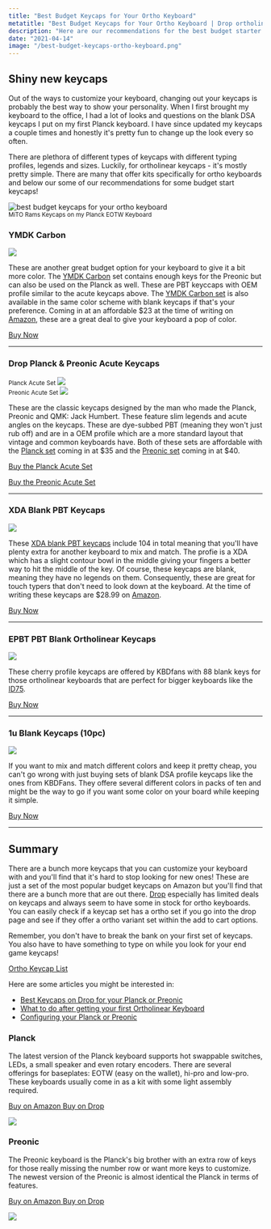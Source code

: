 ```yaml
---
title: "Best Budget Keycaps for Your Ortho Keyboard"
metatitle: "Best Budget Keycaps for Your Ortho Keyboard | Drop ortholinear keycaps OLKB Planck Preonic NIU40 Amazon m3 xda"
description: "Here are our recommendations for the best budget starter keycaps for your Planck or Preonic keyboard."
date: "2021-04-14"
image: "/best-budget-keycaps-ortho-keyboard.png"
---
```


<div class="row">
<div class="col-lg-7">

## Shiny new keycaps

Out of the ways to customize your keyboard, changing out your keycaps is probably the best way to show your personality. When I first brought my keyboard to the office, I had a lot of looks and questions on the blank DSA keycaps I put on my first Planck keyboard. I have since updated my keycaps a couple times and honestly it's pretty fun to change up the look every so often.

There are plethora of different types of keycaps with different typing profiles, legends and sizes. Luckily, for ortholinear keycaps - it's mostly pretty simple. There are many that offer kits specifically for ortho keyboards and below our some of our recommendations for some budget start keycaps!

</div>
<div class="col-lg-5">

<img class="img-fluid" src="/best-budget-keycaps-ortho-keyboard.png" alt="best budget keycaps for your ortho keyboard">
<div class="mb-3"><small>MiTO Rams Keycaps on my Planck EOTW Keyboard</small></div>

</div>
</div>

### YMDK Carbon

<a href="https://www.amazon.com/gp/product/B07JKTQJQ7?pf_rd_r=CGQJJ6WZH36RCR34T109&pf_rd_p=5ae2c7f8-e0c6-4f35-9071-dc3240e894a8&pd_rd_r=ec122a69-3888-4cbb-ba8d-8e57ad2d748d&pd_rd_w=oM4vt&pd_rd_wg=VRNXe&linkCode=li3&tag=tryorthokey06-20&linkId=80785423494bebd8be7d503e4d8f1114&language=en_US&ref_=as_li_ss_il" target="_blank"><img border="0" src="//ws-na.amazon-adsystem.com/widgets/q?_encoding=UTF8&ASIN=B07JKTQJQ7&Format=_SL250_&ID=AsinImage&MarketPlace=US&ServiceVersion=20070822&WS=1&tag=tryorthokey06-20&language=en_US" ></a><img src="https://ir-na.amazon-adsystem.com/e/ir?t=tryorthokey06-20&language=en_US&l=li3&o=1&a=B07JKTQJQ7" width="1" height="1" border="0" alt="" style="border:none !important; margin:0px !important;" />

These are another great budget option for your keyboard to give it a bit more color. The [YMDK Carbon](https://amzn.to/3agbvhk) set contains enough keys for the Preonic but can also be used on the Planck as well. These are PBT keyccaps with OEM profile similar to the acute keycaps above. The [YMDK Carbon set](https://amzn.to/3agbvhk) is also available in the same color scheme with blank keycaps if that's your preference. Coming in at an affordable $23 at the time of writing on [Amazon](https://amzn.to/3agbvhk), these are a great deal to give your keyboard a pop of color.

[Buy Now](https://amzn.to/3agbvhk)

---

### Drop Planck & Preonic Acute Keycaps

<div class="row">

<div class="col-lg-6">
<small>Planck Acute Set</small>
<a href="https://www.amazon.com/Drop-Planck-Acute-Keycaps-Dye-subliminated/dp/B08LXB13L4?dchild=1&keywords=planck+keycaps&qid=1618410281&sr=8-2&linkCode=li3&tag=tryorthokey06-20&linkId=a9e9712ac5a9bba9e58bcca1002c1e1c&language=en_US&ref_=as_li_ss_il" target="_blank"><img border="0" src="//ws-na.amazon-adsystem.com/widgets/q?_encoding=UTF8&ASIN=B08LXB13L4&Format=_SL250_&ID=AsinImage&MarketPlace=US&ServiceVersion=20070822&WS=1&tag=tryorthokey06-20&language=en_US" ></a><img src="https://ir-na.amazon-adsystem.com/e/ir?t=tryorthokey06-20&language=en_US&l=li3&o=1&a=B08LXB13L4" width="1" height="1" border="0" alt="" style="border:none !important; margin:0px !important;" />
</div>

<div class="col-lg-6">
<small>Preonic Acute Set</small>
<a href="https://www.amazon.com/Drop-OLKB-Preonic-Acute-Keycaps/dp/B08L3X6MDM?pd_rd_w=HFQZz&pf_rd_p=2419a049-62bf-452e-b0d0-ca5b7e35a7b4&pf_rd_r=5GGKS2GZH7284PYXGHX5&pd_rd_r=0ca1f9a7-ffe8-4cd2-a5f0-d7429217a67d&pd_rd_wg=vAFLz&pd_rd_i=B08L3X6MDM&psc=1&linkCode=li3&tag=tryorthokey06-20&linkId=7df8355c01e36ebcbd7293465bf5bce3&language=en_US&ref_=as_li_ss_il" target="_blank"><img border="0" src="//ws-na.amazon-adsystem.com/widgets/q?_encoding=UTF8&ASIN=B08L3X6MDM&Format=_SL250_&ID=AsinImage&MarketPlace=US&ServiceVersion=20070822&WS=1&tag=tryorthokey06-20&language=en_US" ></a><img src="https://ir-na.amazon-adsystem.com/e/ir?t=tryorthokey06-20&language=en_US&l=li3&o=1&a=B08L3X6MDM" width="1" height="1" border="0" alt="" style="border:none !important; margin:0px !important;" />
</div>

</div>

These are the classic keycaps designed by the man who made the Planck, Preonic and QMK: Jack Humbert. These feature slim legends and acute angles on the keycaps. These are dye-subbed PBT (meaning they won't just rub off) and are in a OEM profile which are a more standard layout that vintage and common keyboards have. Both of these sets are affordable with the [Planck set](https://amzn.to/3DlHx8i) coming in at $35 and the [Preonic set](https://amzn.to/3ajsxLA) coming in at $40.

[Buy the Planck Acute Set](https://amzn.to/3DlHx8i)

[Buy the Preonic Acute Set](https://amzn.to/3ajsxLA)

---

### XDA Blank PBT Keycaps

<a href="https://www.amazon.com/Keycaps-Suitable-Ortholinear-Keyboard-Preonic/dp/B07TKX26HV?dchild=1&keywords=ortholinear+keycaps&qid=1618413460&sr=8-9&linkCode=li3&tag=tryorthokey06-20&linkId=41d956bd37ed288a1f6a06ea8e0adde0&language=en_US&ref_=as_li_ss_il" target="_blank"><img border="0" src="//ws-na.amazon-adsystem.com/widgets/q?_encoding=UTF8&ASIN=B07TKX26HV&Format=_SL250_&ID=AsinImage&MarketPlace=US&ServiceVersion=20070822&WS=1&tag=tryorthokey06-20&language=en_US" ></a><img src="https://ir-na.amazon-adsystem.com/e/ir?t=tryorthokey06-20&language=en_US&l=li3&o=1&a=B07TKX26HV" width="1" height="1" border="0" alt="" style="border:none !important; margin:0px !important;" />

These [XDA blank PBT keycaps](https://amzn.to/3eABKko) include 104 in total meaning that you'll have plenty extra for another keyboard to mix and match. The profie is a XDA which has a slight contour bowl in the middle giving your fingers a better way to hit the middle of the key. Of course, these keycaps are blank, meaning they have no legends on them. Consequently, these are great for touch typers that don't need to look down at the keyboard. At the time of writing these keycaps are $28.99 on [Amazon](https://amzn.to/3eABKko).

[Buy Now](https://amzn.to/3eABKko)

---

### EPBT PBT Blank Ortholinear Keycaps

<a href="https://kbdfans.com/r?id=2ea9io">
  <img src="/epbt.jpg"/ class="img-fluid small-img">
</a>

These cherry profile keycaps are offered by KBDfans with 88 blank keys for those ortholinear keyboards that are perfect for bigger keyboards like the [ID75](/id75).

[Buy Now](https://kbdfans.com/r?id=2ea9io)

---

### 1u Blank Keycaps (10pc)

<a href="https://kbdfans.com/r?id=84sm0h">
  <img src="/1ublank.jpg"/ class="img-fluid small-img">
</a>

If you want to mix and match different colors and keep it pretty cheap, you can't go wrong with just buying sets of blank DSA profile keycaps like the ones from KBDFans. They offere several different colors in packs of ten and might be the way to go if you want some color on your board while keeping it simple.

[Buy Now](https://kbdfans.com/r?id=84sm0h)

---

## Summary

There are a bunch more keycaps that you can customize your keyboard with and you'll find that it's hard to stop looking for new ones! These are just a set of the most popular budget keycaps on Amazon but you'll find that there are a bunch more that are out there. [Drop](https://drop.com/?referer=T93XGG) especially has limited deals on keycaps and always seem to have some in stock for ortho keyboards. You can easily check if a keycap set has a ortho set if you go into the drop page and see if they offer a ortho variant set within the add to cart options.

Remember, you don't have to break the bank on your first set of keycaps. You also have to have something to type on while you look for your end game keycaps!

<a class="btn btn-primary" href="/keycaps">Ortho Keycap List</a>

Here are some articles you might be interested in:

- [Best Keycaps on Drop for your Planck or Preonic](/posts/best-keycaps-on-drop-for-planck-preonic)
- [What to do after getting your first Ortholinear Keyboard](/posts/what-to-do-after-getting-an-ortholinear-keyboard)
- [Configuring your Planck or Preonic](/configure)

<div class="row mt-5">
<div class="col-lg-6">

### Planck

The latest version of the Planck keyboard supports hot swappable switches, LEDs, a small speaker and even rotary encoders. There are several offerings for baseplates: EOTW (easy on the wallet), hi-pro and low-pro. These keyboards usually come in as a kit with some light assembly required.

<a class="btn btn-primary mr-2" href="https://amzn.to/333pMu0">
    Buy on Amazon
</a>

<a class="btn btn-secondary mr-2" href="https://drop.com/buy/planck-mechanical-keyboard?utm_source=linkshare&referer=T93XGG">
    Buy on Drop
</a>

<a href="https://www.amazon.com/dp/B08LX7ZXS4?&linkCode=li3&tag=tryorthokey06-20&linkId=0b7b9faf09aac73db64f301ec3da89ce&language=en_US&ref_=as_li_ss_il" target="_blank"><img border="0" src="//ws-na.amazon-adsystem.com/widgets/q?_encoding=UTF8&ASIN=B08LX7ZXS4&Format=_SL250_&ID=AsinImage&MarketPlace=US&ServiceVersion=20070822&WS=1&tag=tryorthokey06-20&language=en_US" ></a><img src="https://ir-na.amazon-adsystem.com/e/ir?t=tryorthokey06-20&language=en_US&l=li3&o=1&a=B08LX7ZXS4" width="1" height="1" border="0" alt="" style="border:none !important; margin:0px !important;" />

</div>
<div class="col-lg-6">

### Preonic

The Preonic keyboard is the Planck's big brother with an extra row of keys for those really missing the number row or want more keys to customize. The newest version of the Preonic is almost identical the Planck in terms of features.

<a class="btn btn-primary mr-2" href="https://amzn.to/3xzTDbF">
    Buy on Amazon
</a>

<a class="btn btn-secondary mr-2" href="https://drop.com/buy/preonic-mechanical-keyboard?utm_source=linkshare&referer=T93XGG">
    Buy on Drop
</a>

<a href="https://www.amazon.com/dp/B08L3WKZ73?&linkCode=li3&tag=tryorthokey06-20&linkId=6af0b7506a61073b0723facda319622d&language=en_US&ref_=as_li_ss_il" target="_blank"><img border="0" src="//ws-na.amazon-adsystem.com/widgets/q?_encoding=UTF8&ASIN=B08L3WKZ73&Format=_SL250_&ID=AsinImage&MarketPlace=US&ServiceVersion=20070822&WS=1&tag=tryorthokey06-20&language=en_US" ></a><img src="https://ir-na.amazon-adsystem.com/e/ir?t=tryorthokey06-20&language=en_US&l=li3&o=1&a=B08L3WKZ73" width="1" height="1" border="0" alt="" style="border:none !important; margin:0px !important;" />

</div>
</div>
